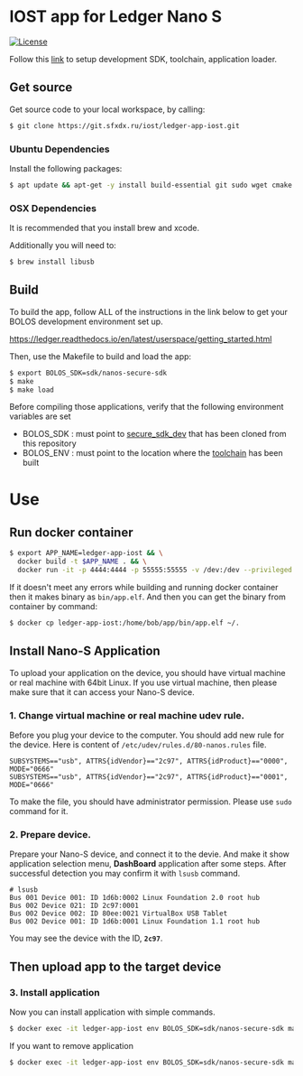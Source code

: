 # IOST app for Ledger Nano S
[![License](https://img.shields.io/badge/License-Apache%202.0-blue.svg)](https://opensource.org/licenses/Apache-2.0)

Follow this [link](https://ledger.readthedocs.io/en/latest/userspace/getting_started.html) to setup development SDK, toolchain, application loader.

## Get source
Get source code to your local workspace, by calling:
```bash
$ git clone https://git.sfxdx.ru/iost/ledger-app-iost.git
```

### Ubuntu Dependencies
Install the following packages:
```bash
$ apt update && apt-get -y install build-essential git sudo wget cmake libssl-dev libgmp-dev autoconf libtool
```

### OSX Dependencies
It is recommended that you install brew and xcode. 

Additionally you will need to:
```bash
$ brew install libusb
```

## Build

To build the app, follow ALL of the instructions in the link below to get your BOLOS development environment set up.

https://ledger.readthedocs.io/en/latest/userspace/getting_started.html

Then, use the Makefile to build and load the app:
```bash
$ export BOLOS_SDK=sdk/nanos-secure-sdk
$ make
$ make load
```

Before compiling those applications, verify that the following environment variables are set

  - BOLOS_SDK : must point to [secure_sdk_dev](https://github.com/LedgerHQ/blue-secure-sdk/tree/master) that  has been cloned from this repository
  - BOLOS_ENV : must point to the location where the [toolchain](https://github.com/LedgerHQ/blue-devenv/tree/master) has been built

# Use

## Run docker container
```bash
$ export APP_NAME=ledger-app-iost && \
  docker build -t $APP_NAME . && \
  docker run -it -p 4444:4444 -p 55555:55555 -v /dev:/dev --privileged --rm --name $APP_NAME $APP_NAME
```

If it doesn't meet any errors while building and running docker container then it makes binary as `bin/app.elf`.
And then you can get the binary from container by command:
```bash
$ docker cp ledger-app-iost:/home/bob/app/bin/app.elf ~/.
```

## Install Nano-S Application
To upload your application on the device, you should have virtual machine
or real machine with 64bit Linux. If you use virtual machine, then please
make sure that it can access your Nano-S device.

### 1. Change virtual machine or real machine udev rule.

Before you plug your device to the computer. You should add new rule
for the device.
Here is content of `/etc/udev/rules.d/80-nanos.rules` file.

    SUBSYSTEMS=="usb", ATTRS{idVendor}=="2c97", ATTRS{idProduct}=="0000", MODE="0666"
    SUBSYSTEMS=="usb", ATTRS{idVendor}=="2c97", ATTRS{idProduct}=="0001", MODE="0666"

To make the file, you should have administrator permission. Please use
`sudo` command for it.

### 2. Prepare device.

Prepare your Nano-S device, and connect it to the devie. And make it show
application selection menu, **DashBoard** application after some steps.
After successful detection you may confirm it with `lsusb` command.

    # lsusb
    Bus 001 Device 001: ID 1d6b:0002 Linux Foundation 2.0 root hub
    Bus 002 Device 021: ID 2c97:0001
    Bus 002 Device 002: ID 80ee:0021 VirtualBox USB Tablet
    Bus 002 Device 001: ID 1d6b:0001 Linux Foundation 1.1 root hub

You may see the device with the ID, **`2c97`**.

## Then upload app to the target device


### 3. Install application

Now you can install application with simple commands.
```bash
$ docker exec -it ledger-app-iost env BOLOS_SDK=sdk/nanos-secure-sdk make -C app load
```

If you want to remove application
```bash
$ docker exec -it ledger-app-iost env BOLOS_SDK=sdk/nanos-secure-sdk make -C app delete
```
